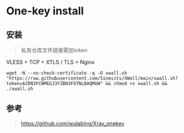 # One-key install 

## 安装
> 私有仓库文件链接需加token
> 
VLESS + TCP + XTLS / TLS  + Nginx
```
wget -N --no-check-certificate -q -O xwall.sh "https://raw.githubusercontent.com/Sinmists/XWall/main/xwall.sh?token=AJDN3FCWMEGJ3FZBN3FGTNLBAQMUW" && chmod +x xwall.sh && ./xwall.sh
```

## 参考 
> https://github.com/wulabing/Xray_onekey
